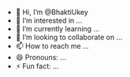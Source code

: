 - 👋 Hi, I’m @BhaktiUkey
- 👀 I’m interested in ...
- 🌱 I’m currently learning ...
- 💞️ I’m looking to collaborate on ...
- 📫 How to reach me ...
- 😄 Pronouns: ...
- ⚡ Fun fact: ...

<!---
BhaktiUkey/BhaktiUkey is a ✨ special ✨ repository because its `README.md` (this file) appears on your GitHub profile.
You can click the Preview link to take a look at your changes.
--->
